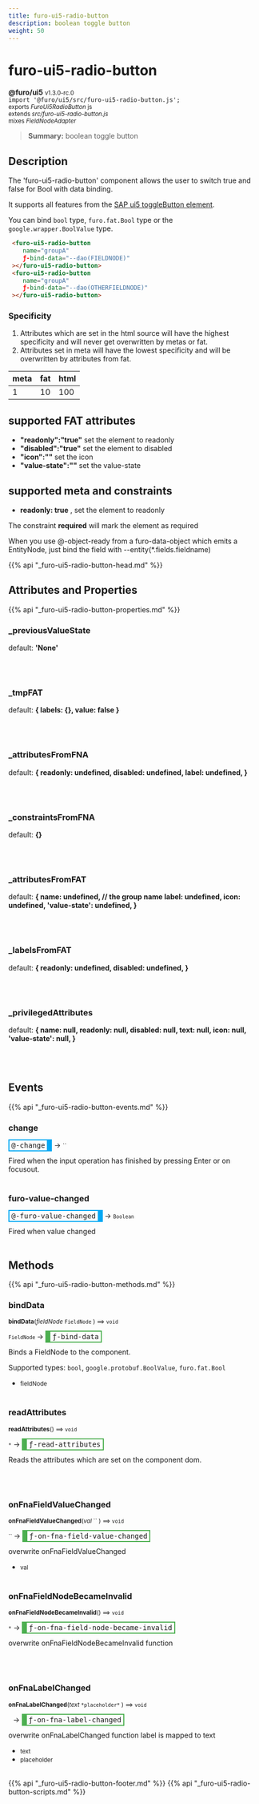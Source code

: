 ```yaml
---
title: furo-ui5-radio-button
description: boolean toggle button
weight: 50
---
```


# furo-ui5-radio-button
**@furo/ui5** <small>v1.3.0-rc.0</small>
<br>`import '@furo/ui5/src/furo-ui5-radio-button.js';`<small>
<br>exports *FuroUi5RadioButton* js
<br>extends *src/furo-ui5-radio-button.js*
<br> mixes *FieldNodeAdapter*</small>

> **Summary:** boolean toggle button

## Description

The 'furo-ui5-radio-button' component allows the user to switch true and false for Bool with data binding.

It supports all features from the [SAP ui5 toggleButton element](https://sap.github.io/ui5-webcomponents/playground/components/ToggleButton/).

You can bind  `bool` type, `furo.fat.Bool` type or the `google.wrapper.BoolValue`  type.

```html
 <furo-ui5-radio-button
    name="groupA"
    ƒ-bind-data="--dao(FIELDNODE)"
 ></furo-ui5-radio-button>
 <furo-ui5-radio-button
    name="groupA"
    ƒ-bind-data="--dao(OTHERFIELDNODE)"
 ></furo-ui5-radio-button>
```

### Specificity
1. Attributes which are set in the html source will have the highest specificity and will never get overwritten by metas or fat.
2. Attributes set in meta will have the lowest specificity and will be overwritten by attributes from fat.

| meta  | fat  | html  |
|------  |-----  |------  |
| 1      | 10    | 100    |


## supported FAT attributes
 - **"readonly":"true"** set the element to readonly
 - **"disabled":"true"** set the element to disabled
 - **"icon":""** set the icon
 - **"value-state":""** set the value-state

## supported meta and constraints
- **readonly: true** , set the element to readonly

The constraint **required** will mark the element as required

When you use @-object-ready from a furo-data-object which emits a EntityNode, just bind the field with --entity(*.fields.fieldname)

{{% api "_furo-ui5-radio-button-head.md" %}}

## Attributes and Properties
{{% api "_furo-ui5-radio-button-properties.md" %}}

















### **_previousValueState**
default: **&#39;None&#39;**</small>


<br><br>

### **_tmpFAT**
default: **{ labels: {}, value: false }**</small>


<br><br>

### **_attributesFromFNA**
default: **{
      readonly: undefined,
      disabled: undefined,
      label: undefined,
    }**</small>


<br><br>

### **_constraintsFromFNA**
default: **{}**</small>


<br><br>

### **_attributesFromFAT**
default: **{
      name: undefined, // the group name
      label: undefined,
      icon: undefined,
      &#39;value-state&#39;: undefined,
    }**</small>


<br><br>

### **_labelsFromFAT**
default: **{
      readonly: undefined,
      disabled: undefined,
    }**</small>


<br><br>

### **_privilegedAttributes**
default: **{
      name: null,
      readonly: null,
      disabled: null,
      text: null,
      icon: null,
      &#39;value-state&#39;: null,
    }**</small>


<br><br>
## Events
{{% api "_furo-ui5-radio-button-events.md" %}}

### **change**
<span  style="border-width:2px 10px 2px 2px; border-style: solid;border-color:  rgb(2, 168, 244);font-family:monospace; padding:2px 4px;">@-change</span>
→ <small>``</small>

 Fired when the input operation has finished by pressing Enter or on focusout.
<br><br>
### **furo-value-changed**
<span  style="border-width:2px 10px 2px 2px; border-style: solid;border-color:  rgb(2, 168, 244);font-family:monospace; padding:2px 4px;">@-furo-value-changed</span>
→ <small>`Boolean`</small>

Fired when value changed
<br><br>

## Methods
{{% api "_furo-ui5-radio-button-methods.md" %}}



### **bindData**
<small>**bindData**(*fieldNode* `FieldNode` ) ⟹ `void`</small>

<small>`FieldNode` </small> →
<span  style="border-width:2px 2px 2px 10px; border-style: solid;border-color:  rgb(76, 175, 80);font-family:monospace; padding:2px 4px;">ƒ-bind-data</span>

Binds a FieldNode to the component.

Supported types: `bool`, `google.protobuf.BoolValue`, `furo.fat.Bool`

- <small>fieldNode </small>
<br><br>

### **readAttributes**
<small>**readAttributes**() ⟹ `void`</small>

<small>`*`</small> →
<span  style="border-width:2px 2px 2px 10px; border-style: solid;border-color:  rgb(76, 175, 80);font-family:monospace; padding:2px 4px;">ƒ-read-attributes</span>

Reads the attributes which are set on the component dom.

<br><br>


### **onFnaFieldValueChanged**
<small>**onFnaFieldValueChanged**(*val* `` ) ⟹ `void`</small>

<small>`` </small> →
<span  style="border-width:2px 2px 2px 10px; border-style: solid;border-color:  rgb(76, 175, 80);font-family:monospace; padding:2px 4px;">ƒ-on-fna-field-value-changed</span>

overwrite onFnaFieldValueChanged

- <small>val </small>
<br><br>



### **onFnaFieldNodeBecameInvalid**
<small>**onFnaFieldNodeBecameInvalid**() ⟹ `void`</small>

<small>`*`</small> →
<span  style="border-width:2px 2px 2px 10px; border-style: solid;border-color:  rgb(76, 175, 80);font-family:monospace; padding:2px 4px;">ƒ-on-fna-field-node-became-invalid</span>

overwrite onFnaFieldNodeBecameInvalid function

<br><br>




### **onFnaLabelChanged**
<small>**onFnaLabelChanged**(*text* `` *placeholder* `` ) ⟹ `void`</small>

<small>`` `` </small> →
<span  style="border-width:2px 2px 2px 10px; border-style: solid;border-color:  rgb(76, 175, 80);font-family:monospace; padding:2px 4px;">ƒ-on-fna-label-changed</span>

overwrite onFnaLabelChanged function
label is mapped to text

- <small>text </small>
- <small>placeholder </small>
<br><br>













{{% api "_furo-ui5-radio-button-footer.md" %}}
{{% api "_furo-ui5-radio-button-scripts.md" %}}
